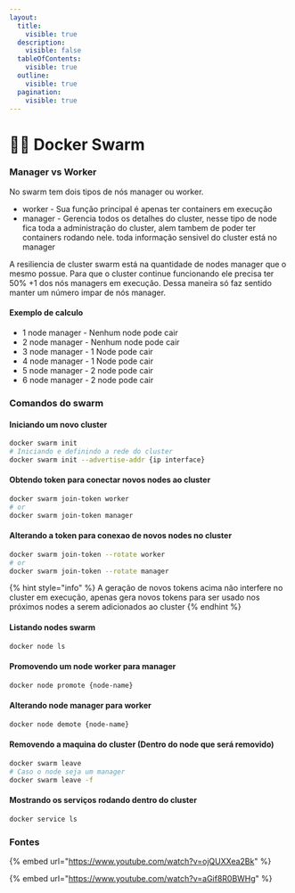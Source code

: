 ```yaml
---
layout:
  title:
    visible: true
  description:
    visible: false
  tableOfContents:
    visible: true
  outline:
    visible: true
  pagination:
    visible: true
---
```


# 👩‍🚀 Docker Swarm

### Manager vs Worker

No swarm tem dois tipos de nós manager ou worker.

* worker - Sua função principal é apenas ter containers em execução
* manager - Gerencia todos os detalhes do cluster, nesse tipo de node fica toda a administração do cluster, alem tambem de poder ter containers rodando nele. toda informação sensivel do cluster está no manager

A resiliencia de cluster swarm está na quantidade de nodes manager que o mesmo possue. Para que o cluster continue funcionando ele precisa ter 50% +1 dos nós managers em execução. Dessa maneira só faz sentido manter um número impar de nós manager.

#### Exemplo de calculo

* 1 node manager - Nenhum node pode cair
* 2 node manager - Nenhum node pode cair
* 3 node manager - 1 Node pode cair
* 4 node manager - 1 Node pode cair
* 5 node manager - 2 node pode cair
* 6 node manager - 2 node pode cair

### Comandos do swarm

#### Iniciando um novo cluster

```sh
docker swarm init
# Iniciando e definindo a rede do cluster
docker swarm init --advertise-addr {ip interface}
```

#### Obtendo token para conectar novos nodes ao cluster

```sh
docker swarm join-token worker
# or
docker swarm join-token manager
```

#### Alterando a token para conexao de novos nodes no cluster

```sh
docker swarm join-token --rotate worker
# or
docker swarm join-token --rotate manager
```

{% hint style="info" %}
A geração de novos tokens acima não interfere no cluster em execução, apenas gera novos tokens para ser usado nos próximos nodes a serem adicionados ao cluster
{% endhint %}

#### Listando nodes swarm

```sh
docker node ls
```

#### Promovendo um node worker para manager

```sh
docker node promote {node-name}
```

#### Alterando node manager para worker

```sh
docker node demote {node-name}
```

#### Removendo a maquina do cluster (Dentro do node que será removido)

```sh
docker swarm leave
# Caso o node seja um manager
docker swarm leave -f
```

#### Mostrando os serviços rodando dentro do cluster

```sh
docker service ls
```



### Fontes

{% embed url="https://www.youtube.com/watch?v=ojQUXXea2Bk" %}

{% embed url="https://www.youtube.com/watch?v=aGif8R0BWHg" %}
